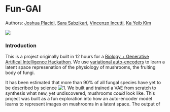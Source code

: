# Fun-GAI
Authors: [Joshua Placidi](https://www.linkedin.com/in/joshua-placidi/), [Sara Sabzikari](https://www.linkedin.com/in/sara-sabzikari/), [Vincenzo Incutti](https://www.linkedin.com/in/vincenzo-incutti/), [Ka Yeib Kim](https://www.linkedin.com/in/ka-yeon-kim-298935216/)

![](ai/fungai.gif)




### Introduction
This is a project originally built in 12 hours for a [Biology + Generative Artifical Intelligence Hackathon](https://biohacklondon.notion.site/BioHack-London-40bea186f1a24e779b276087f2ee7e61).
We use [variational auto-encoders](https://en.wikipedia.org/wiki/Variational_autoencoder) to learn a latent space represenation of the physiology of mushrooms, the fruiting body of fungi.


It has been estimated that more than 90% of all fungal species have yet to be described by science ![1](https://www.bbc.co.uk/news/science-environment-64251382).
We built and trained a VAE from scratch to synthesis what new, yet undiscovered, mushrooms *could* look like.
This project was built as a fun exploration into how an auto-encoder model learns to represent images on mushrooms in 
a latent space.
The output of 

